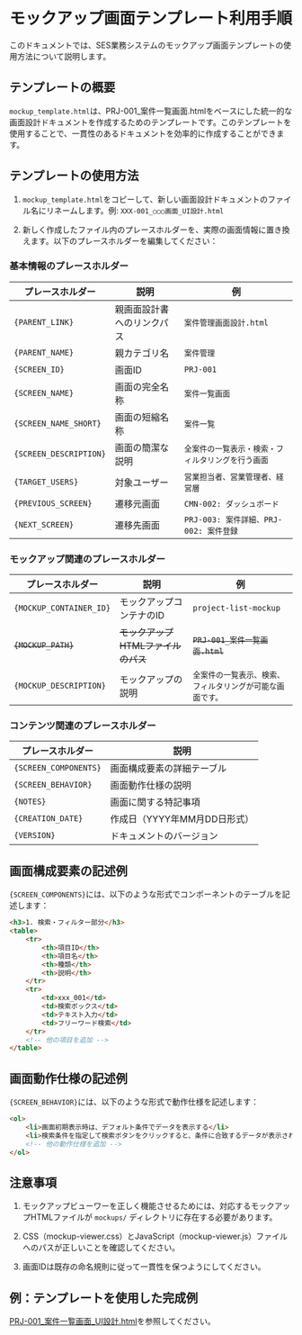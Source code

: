 # モックアップ画面テンプレート利用手順

このドキュメントでは、SES業務システムのモックアップ画面テンプレートの使用方法について説明します。

## テンプレートの概要

`mockup_template.html`は、PRJ-001_案件一覧画面.htmlをベースにした統一的な画面設計ドキュメントを作成するためのテンプレートです。このテンプレートを使用することで、一貫性のあるドキュメントを効率的に作成することができます。

## テンプレートの使用方法

1. `mockup_template.html`をコピーして、新しい画面設計ドキュメントのファイル名にリネームします。例: `XXX-001_○○○画面_UI設計.html`

2. 新しく作成したファイル内のプレースホルダーを、実際の画面情報に置き換えます。以下のプレースホルダーを編集してください：

### 基本情報のプレースホルダー

| プレースホルダー | 説明 | 例 |
|-----------------|-----|-----|
| `{PARENT_LINK}` | 親画面設計書へのリンクパス | `案件管理画面設計.html` |
| `{PARENT_NAME}` | 親カテゴリ名 | `案件管理` |
| `{SCREEN_ID}` | 画面ID | `PRJ-001` |
| `{SCREEN_NAME}` | 画面の完全名称 | `案件一覧画面` |
| `{SCREEN_NAME_SHORT}` | 画面の短縮名称 | `案件一覧` |
| `{SCREEN_DESCRIPTION}` | 画面の簡潔な説明 | `全案件の一覧表示・検索・フィルタリングを行う画面` |
| `{TARGET_USERS}` | 対象ユーザー | `営業担当者、営業管理者、経営層` |
| `{PREVIOUS_SCREEN}` | 遷移元画面 | `CMN-002: ダッシュボード` |
| `{NEXT_SCREEN}` | 遷移先画面 | `PRJ-003: 案件詳細、PRJ-002: 案件登録` |

### モックアップ関連のプレースホルダー

| プレースホルダー | 説明 | 例 |
|-----------------|-----|-----|
| `{MOCKUP_CONTAINER_ID}` | モックアップコンテナのID | `project-list-mockup` |
| ~~`{MOCKUP_PATH}`~~ | ~~モックアップHTMLファイルのパス~~ | ~~`PRJ-001_案件一覧画面.html`~~ |
| `{MOCKUP_DESCRIPTION}` | モックアップの説明 | `全案件の一覧表示、検索、フィルタリングが可能な画面です。` |

### コンテンツ関連のプレースホルダー

| プレースホルダー | 説明 |
|-----------------|-----|
| `{SCREEN_COMPONENTS}` | 画面構成要素の詳細テーブル |
| `{SCREEN_BEHAVIOR}` | 画面動作仕様の説明 |
| `{NOTES}` | 画面に関する特記事項 |
| `{CREATION_DATE}` | 作成日（YYYY年MM月DD日形式） |
| `{VERSION}` | ドキュメントのバージョン |

## 画面構成要素の記述例

`{SCREEN_COMPONENTS}`には、以下のような形式でコンポーネントのテーブルを記述します：

```html
<h3>1. 検索・フィルター部分</h3>
<table>
    <tr>
        <th>項目ID</th>
        <th>項目名</th>
        <th>種類</th>
        <th>説明</th>
    </tr>
    <tr>
        <td>xxx_001</td>
        <td>検索ボックス</td>
        <td>テキスト入力</td>
        <td>フリーワード検索</td>
    </tr>
    <!-- 他の項目を追加 -->
</table>
```

## 画面動作仕様の記述例

`{SCREEN_BEHAVIOR}`には、以下のような形式で動作仕様を記述します：

```html
<ol>
    <li>画面初期表示時は、デフォルト条件でデータを表示する</li>
    <li>検索条件を指定して検索ボタンをクリックすると、条件に合致するデータが表示される</li>
    <!-- 他の動作仕様を追加 -->
</ol>
```

## 注意事項

1. モックアップビューワーを正しく機能させるためには、対応するモックアップHTMLファイルが `mockups/` ディレクトリに存在する必要があります。

2. CSS（mockup-viewer.css）とJavaScript（mockup-viewer.js）ファイルへのパスが正しいことを確認してください。

3. 画面IDは既存の命名規則に従って一貫性を保つようにしてください。

## 例：テンプレートを使用した完成例

[PRJ-001_案件一覧画面_UI設計.html](../画面/案件管理/PRJ-001_案件一覧画面_UI設計.html)を参照してください。
